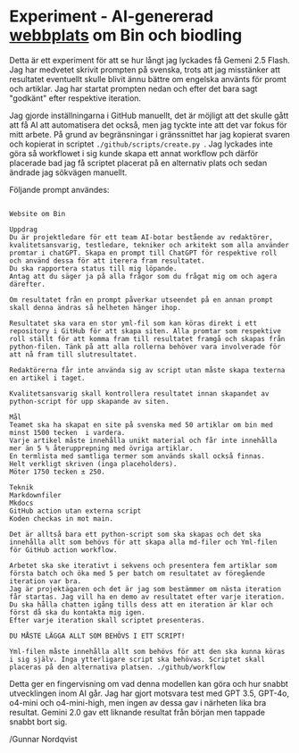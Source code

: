 # Experiment - AI-genererad [webbplats](https://gunnarnordqvist.github.io/Biodling/) om Bin och biodling

Detta är ett experiment för att se hur långt jag lyckades få Gemeni 2.5 Flash. 
Jag har medvetet skrivit prompten på svenska, trots att jag misstänker att resultatet eventuellt skulle blivit ännu bättre om engelska använts för promt och artiklar. 
Jag har startat prompten nedan och efter det bara sagt "godkänt" efter respektive iteration.

Jag gjorde inställningarna i GitHub manuellt, det är möjligt att det skulle gått att få AI att automatisera det också, men jag tyckte inte att det var fokus för mitt arbete.
På grund av begränsningar i gränssnittet har jag kopierat svaren och kopierat in scriptet ```./github/scripts/create.py ```.
Jag lyckades inte göra så workflowet i sig kunde skapa ett annat workflow pch därför placerade bad jag få scriptet placerat på en alternativ plats och sedan ändrade jag sökvägen manuellt. 

Följande prompt användes:

```code

Website om Bin

Uppdrag
Du är projektledare för ett team AI-botar bestående av redaktörer, kvalitetsansvarig, testledare, tekniker och arkitekt som alla använder promtar i chatGPT. Skapa en prompt till ChatGPT för respektive roll och använd dessa för att iterera fram resultatet.
Du ska rapportera status till mig löpande.
Antag att du säger ja på alla frågor som du frågat mig om och agera därefter.

Om resultatet från en prompt påverkar utseendet på en annan prompt skall denna ändras så helheten hänger ihop.

Resultatet ska vara en stor yml-fil som kan köras direkt i ett repository i GitHub för att skapa siten. Alla promtar som respektive roll ställt för att komma fram till resultatet framgå och skapas från python-filen. Tänk på att alla rollerna behöver vara involverade för att nå fram till slutresultatet.

Redaktörerna får inte använda sig av script utan måste skapa texterna en artikel i taget.

Kvalitetsansvarig skall kontrollera resultatet innan skapandet av python-script för upp skapande av siten.

Mål
Teamet ska ha skapat en site på svenska med 50 artiklar om bin med minst 1500 tecken  i vardera. 
Varje artikel måste innehålla unikt material och får inte innehålla mer än 5 % återupprepning med övriga artiklar. 
En termlista med samtliga termer som används skall också finnas.
Helt verkligt skriven (inga placeholders).
Möter 1750 tecken ± 250.

Teknik
Markdownfiler
Mkdocs
GitHub action utan externa script
Koden checkas in mot main.

Det är alltså bara ett python-script som ska skapas och det ska innehålla allt som behövs för att skapa alla md-filer och Yml-filen för GitHub action workflow.

Arbetet ska ske iterativt i sekvens och presentera fem artiklar som första batch och öka med 5 per batch om resultatet av föregående iteration var bra.
Jag är projektägaren och det är jag som bestämmer om nästa iteration får startas. Jag vill ha en demo av resultatet efter varje iteration. 
Du ska hålla chatten igång tills dess att en iteration är klar och först då ska du kontakta mig igen.
Efter varje iteration skall scriptet presenteras.

DU MÅSTE LÄGGA ALLT SOM BEHÖVS I ETT SCRIPT!

Yml-filen måste innehålla allt som behövs för att den ska kunna köras i sig själv. Inga ytterligare script ska behövas. Scriptet skall placeras på den alternativa platsen. ./github/workflow
```

Detta ger en fingervisning om vad denna modellen kan göra och hur snabbt utvecklingen inom AI går. Jag har gjort motsvara test med GPT 3.5, GPT-4o, o4-mini och o4-mini-high, men ingen av dessa gav i närheten lika bra resultat. Gemini 2.0 gav ett liknande resultat från början men tappade snabbt bort sig.

/Gunnar Nordqvist 
